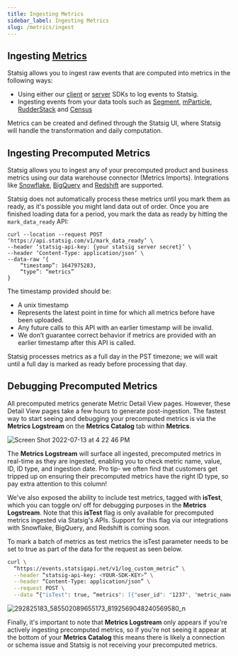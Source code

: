```yaml
---
title: Ingesting Metrics
sidebar_label: Ingesting Metrics
slug: /metrics/ingest
---
```

## Ingesting [Metrics](/metrics)

Statsig allows you to ingest raw events that are computed into metrics in the following ways:

- Using either our [client](/client/introduction) or [server](/server/introduction) SDKs to log events to Statsig.  
- Ingesting events from your data tools such as [Segment](/integrations/data-connectors/segment), [mParticle](/integrations/data-connectors/mparticle), [RudderStack](/integrations/data-connectors/rudderstack) and [Census](/integrations/data-connectors/census)

Metrics can be created and defined through the Statsig UI, where Statsig will handle the transformation and daily computation.

## Ingesting Precomputed Metrics

Statsig allows you to ingest any of your precomputed product and business metrics using our data warehouse connector (Metrics Imports).  Integrations like [Snowflake](/integrations/data-imports/snowflake), [BigQuery](/integrations/data-imports/bigquery) and [Redshift](/integrations/data-imports/redshift) are supported.

Statsig does not automatically process these metrics until you mark them as ready, as it's possible you might land data out of order. Once you are finished loading data for a period, you mark the data as ready by hitting the `mark_data_ready` API:

```
curl --location --request POST ‘https://api.statsig.com/v1/mark_data_ready’ \
--header ‘statsig-api-key: {your statsig server secret}’ \
--header ‘Content-Type: application/json’ \
--data-raw ‘{
    “timestamp”: 1647975283,
    “type”: “metrics”
}
```

The timestamp provided should be:

- A unix timestamp
- Represents the latest point in time for which all metrics before have been uploaded.
- Any future calls to this API with an earlier timestamp will be invalid.
- We don’t guarantee correct behavior if metrics are provided with an earlier timestamp after this API is called.

Statsig processes metrics as a full day in the PST timezone; we will wait until a full day is marked as ready before processing that day.

## Debugging Precomputed Metrics 

All precomputed metrics generate Metric Detail View pages. However, these Detail View pages take a few hours to generate post-ingestion. The fastest way to start seeing and debugging your precomputed metrics is via the **Metrics Logstream** on the **Metrics Catalog** tab within **Metrics**. 

![Screen Shot 2022-07-13 at 4 22 46 PM](https://user-images.githubusercontent.com/101903926/178854882-730ef0d5-8eb2-4344-88ab-33111301e712.png)

The **Metrics Logstream** will surface all ingested, precomputed metrics in real-time as they are ingested, enabling you to check metric name, value, ID, ID type, and ingestion date. Pro tip- we often find that customers get tripped up on ensuring their precomputed metrics have the right ID type, so pay extra attention to this column! 

We've also exposed the ability to include test metrics, tagged with **isTest**, which you can toggle on/ off for debugging purposes in the **Metrics Logstream**. Note that this **isTest** flag is only available for precomputed metrics ingested via Statsig's APIs. Support for this flag via our integrations with Snowflake, BigQuery, and Redshift is coming soon.

To mark a batch of metrics as test metrics the isTest parameter needs to be set to true as part of the data for the request as seen below.

```bash
curl \
  “https://events.statsigapi.net/v1/log_custom_metric” \
  --header “statsig-api-key: <YOUR-SDK-KEY>” \
  --header “Content-Type: application/json” \
  --request POST \
  --data “{"isTest": true, “metrics": [{"user_id": "1237", "metric_name": "test_metric", "id_type": "user_id", "metric_value": 90}, {"user_id": "4568", "metric_name": "ratio", "id_type": "stable_id", "numerator": 3, "denominator": 15}]}”
```

![292825183_585502089655173_8192569048240569580_n](https://user-images.githubusercontent.com/101903926/179048336-ebdde45b-17e7-47ad-bb81-01f8f032b978.png)

Finally, it's important to note that **Metrics Logstream** only appears if you're actively ingesting precomputed metrics, so if you're not seeing it appear at the bottom of your **Metrics Catalog** this means there is likely a connection or schema issue and Statsig is not receiving your precomputed metrics. 
